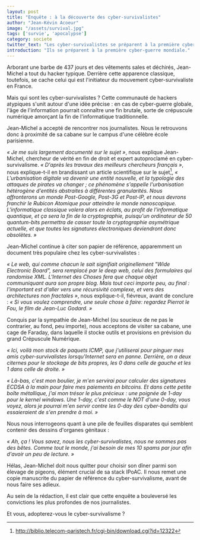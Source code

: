 ```yaml
---
layout: post
title: "Enquête : à la découverte des cyber-survivalistes"
author: "Jean-Kévin Acoeur"
image: "/assets/survival.jpg"
tags: ['survie', 'apocalypse']
category: societe
twitter_text: "Les cyber-survivalistes se préparent à la première cyber-guerre mondiale."
introduction: "Ils se préparent à la première cyber-guerre mondiale."
---
```


Arborant une barbe de 437 jours et des vêtements sales et déchirés, Jean-Michel
a tout du hacker typique. Derrière cette apparence classique, toutefois, se
cache celui qui est l'initiateur du mouvement cyber-survivaliste en France.

Mais qui sont les cyber-survivalistes ? Cette communauté de hackers atypiques
s'unit autour d'une idée précise : en cas de cyber-guerre globale,
l'âge de l'information pourrait connaître une fin brutale, sorte
de crépuscule numérique amorçant la fin de l'informatique traditionnelle.

Jean-Michel a accepté de rencontrer nos journalistes. Nous le retrouvons donc
à proximité de sa cabane sur le campus d'une célèbre école parisienne.

*« Je me suis largement documenté sur le sujet »*, nous explique Jean-Michel,
chercheur de vérité en fin de droit et expert autoproclamé en
cyber-survivalisme. *« D'après les travaux des meilleurs chercheurs
français »*, nous explique-t-il en brandissant un article scientifique
sur le sujet[^1], *« L'urbanisation digitale va devenir une entité
nouvelle, et la typologie des attaques de pirates va changer ; ce phénomène
s'appelle l'urbanisation hétérogène d'entités abstraites à différentes
granularités. Nous affronterons un monde Post-Google, Post-3G et Post-IP, et
nous devrons franchir le
Rubicon Atomique pour atteindre le monde nanoscopique. L'informatique classique
volera alors en éclats, au profit de l'informatique quantique, et ça sera
la fin de la cryptographie, puisqu'un ordinateur de 50 quantum-bits permettra
de casser toute la cryptographie asymétrique actuelle, et que toutes les
signatures électroniques deviendront donc obsolètes. »*

Jean-Michel continue à citer son papier de référence, apparemment
un document très populaire chez les cyber-survivalistes :

*« Le web, qui comme chacun le sait signifiait originellement "Wide
Electronic Board", sera remplacé par le deep web, celui des formulaires
qui randomise XML. L'Internet des Choses fera que chaque objet communiquant
aura son propre blog. Mais tout ceci importe peu, au final : l'important
est d'aller vers une récursivité complexe, et vers des architectures
non fractales »*, nous explique-t-il, fiévreux, avant de conclure :
*« Si vous voulez comprendre, une seule chose à faire: regardez 
*Pierrot le Fou*, le film de Jean-Luc Godard. »*

Conquis par la sympathie de Jean-Michel (ou soucieux de ne pas le contrarier,
au fond, peu importe), nous acceptons de visiter sa cabane, une cage de Faraday,
dans laquelle il stocke outils et provisions en prévision du grand Crépuscule
Numérique.

*« Ici, voilà mon stock de paquets ICMP, que j'utiliserai pour pinguer mes
amis cyber-survivalistes lorsqu'Internet sera en panne. Derrière, on a deux
citernes pour le stockage de bits propres, les 0 dans celle de gauche et les 1
dans celle de droite. »*

*« Là-bas, c'est mon boulier, je m'en servirai pour calculer des signatures
ECDSA à la main pour faire mes paiements en bitcoins. Et dans cette petite
boîte métallique, j'ai mon trésor le plus précieux : une poignée de 1-day pour
le kernel windows. Une 1-day, c'est comme le NOT d'une 0-day, vous voyez, alors
je pourrai m'en servir contre les 0-day des cyber-bandits qui essaieraient de
s'en prendre à moi. »*

Nous nous interrogeons quant à une pile de feuilles disparates qui semblent
contenir des dessins d'organes génitaux :

*« Ah, ça ! Vous savez, nous les cyber-survivalistes, nous ne sommes pas des
bêtes. Comme tout le monde, j'ai besoin de mes 10 spams par jour afin d'avoir
un peu de lecture. »*

Hélas, Jean-Michel doit nous quitter pour choisir son dîner parmi son élevage
de pigeons, élément crucial de sa stack IPoAC. Il nous remet une copie
manuscrite du papier de référence du cyber-survivalisme, avant de nous faire
ses adieux.

Au sein de la rédaction, il est clair que cette enquête a bouleversé les
convictions les plus profondes de nos journalistes.

Et vous, adopterez-vous le cyber-survivalisme ?

[^1]: http://biblio.telecom-paristech.fr/cgi-bin/download.cgi?id=12322

